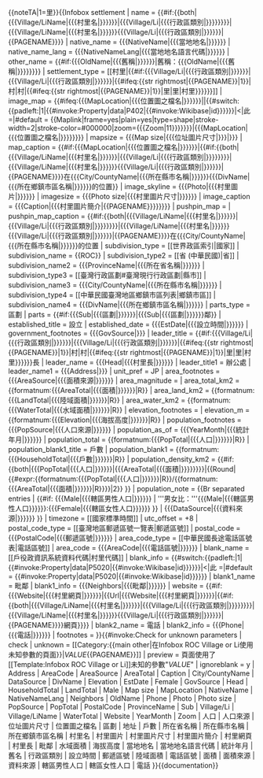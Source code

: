 {{noteTA|1=里}}{{Infobox settlement
| name                    = {{#if:{{both|{{{Village/LiName|{{{村里名|}}}}}}|{{{Village/Li|{{{行政區類別|}}}}}}}}|{{{Village/LiName|{{{村里名|}}}}}}{{{Village/Li|{{{行政區類別|}}}}}}|{{PAGENAME}}}}
| native_name             = {{{NativeName|{{{當地地名|}}}}}}
| native_name_lang        = {{{NativeNameLang|{{{當地地名語言代碼|}}}}}}
| other_name              = {{#if:{{{OldName|{{{舊稱|}}}}}}|舊稱：{{{OldName|{{{舊稱|}}}}}}}}
| settlement_type         = [[村里|{{#if:{{{Village/Li|{{{行政區類別|}}}}}}|{{{Village/Li|{{{行政區類別|}}}}}}|{{#ifeq:{{str rightmost|{{PAGENAME}}|1}}|村|村|{{#ifeq:{{str rightmost|{{PAGENAME}}|1}}|里|里|村里}}}}}}]]
| image_map               = {{#ifeq:{{{MapLocation|{{{位置圖之檔名|}}}}}}||{{#switch:{{padleft:|1|{{#invoke:Property|data|P402|{{#invoke:Wikibase|id}}}}}}|<|此 =|#default = {{Maplink|frame=yes|plain=yes|type=shape|stroke-width=2|stroke-color=#000000|zoom={{{Zoom|11}}}}}}}|{{{MapLocation|{{{位置圖之檔名|}}}}}}}}
| mapsize                 = {{{Map size|{{{位址圖片尺寸|}}}|}}}
| map_caption             = {{#if:{{{MapLocation|{{{位置圖之檔名|}}}}}}|{{#if:{{both|{{{Village/LiName|{{{村里名|}}}}}}|{{{Village/Li|{{{行政區類別|}}}}}}}}|{{{Village/LiName|{{{村里名|}}}}}}{{{Village/Li|{{{行政區類別|}}}}}}|{{PAGENAME}}}}在{{{City/CountyName|{{{所在縣市名稱|}}}}}}{{{DivName|{{{所在鄉鎮市區名稱|}}}}}}的位置}}
| image_skyline           = {{{Photo|{{{村里圖片|}}}}}}
| imagesize               = {{{Photo size|{{{村里圖片尺寸|}}}}}}
| image_caption           = {{{Caption|{{{村里圖片簡介|{{PAGENAME}}}}}}}}
| pushpin_map             = 
| pushpin_map_caption     = {{#if:{{both|{{{Village/LiName|{{{村里名|}}}}}}|{{{Village/Li|{{{行政區類別|}}}}}}}}|{{{Village/LiName|{{{村里名|}}}}}}{{{Village/Li|{{{行政區類別|}}}}}}|{{PAGENAME}}}}在{{{City/CountyName|{{{所在縣市名稱|}}}}}}的位置
| subdivision_type        = [[世界政區索引|國家]]
| subdivision_name        = {{ROC}}
| subdivision_type2       = [[省 (中華民國)|省]]
| subdivision_name2       = {{{ProvinceName|{{{所在省名稱|}}}}}}
| subdivision_type3       = [[臺灣行政區劃#臺灣現行行政區劃|縣市]]
| subdivision_name3       = {{{City/CountyName|{{{所在縣市名稱|}}}}}}
| subdivision_type4       = [[中華民國臺灣地區鄉鎮市區列表|鄉鎮市區]]
| subdivision_name4       = {{{DivName|{{{所在鄉鎮市區名稱|}}}}}}
| parts_type              = 區劃
| parts                   = {{#if:{{{Sub|{{{區劃|}}}}}}|{{{Sub|{{{區劃|}}}}}}鄰}}
| established_title       = 設立
| established_date        = {{{EstDate|{{{設立時間|}}}}}}
| government_footnotes    = {{{GovSource|}}}
| leader_title            = {{#if:{{{Village/Li|{{{行政區類別|}}}}}}|{{{Village/Li|{{{行政區類別|}}}}}}|{{#ifeq:{{str rightmost|{{PAGENAME}}|1}}|村|村|{{#ifeq:{{str rightmost|{{PAGENAME}}|1}}|里|里|村里}}}}}}長
| leader_name             = {{{Head|{{{村里長|}}}}}}
| leader_title1           = 辦公處
| leader_name1            = {{{Address|}}}
| unit_pref               = JP <!--不顯示英制單位-->
| area_footnotes          = {{{AreaSource|{{{面積來源|}}}}}}
| area_magnitude          = 
| area_total_km2          = {{formatnum:{{{AreaTotal|{{{面積|}}}}}}|R}}
| area_land_km2           = {{formatnum:{{{LandTotal|{{{陸域面積|}}}}}}|R}}
| area_water_km2          = {{formatnum:{{{WaterTotal|{{{水域面積|}}}}}}|R}}
| elevation_footnotes     = 
| elevation_m             = {{formatnum:{{{Elevation|{{{海拔高度|}}}}}}|R}}
| population_footnotes    = {{{PopSource|{{{人口來源|}}}}}}
| population_as_of        = {{{YearMonth|{{{統計年月|}}}}}}
| population_total        = {{formatnum:{{{PopTotal|{{{人口|}}}}}}|R}}
| population_blank1_title = 戶數
| population_blank1       = {{formatnum:{{{HouseholdTotal|{{{戶數|}}}}}}|R}}
| population_density_km2  = {{#if:{{both|{{{PopTotal|{{{人口|}}}}}}|{{{AreaTotal|{{{面積|}}}}}}}}|<!--
                             -->{{Round|{{#expr:{{formatnum:{{{PopTotal|{{{人口|}}}}}}|R}}/{{formatnum:{{{AreaTotal|{{{面積|}}}}}}|R}}}}|2}} }}
| population_note         = {{Br separated entries
                            | {{#if: {{{Male|{{{轄區男性人口|}}}}}} | '''男女比：'''{{{Male|{{{轄區男性人口}}}}}}:{{{Female|{{{轄區女性人口}}}}}} }}
                            | {{{DataSource|{{{資料來源|}}}}}} 
                            }}
| timezone                = [[國家標準時間]]
| utc_offset              = +8
| postal_code_type        = [[臺灣地區郵遞區號一覽表|郵遞區號]]
| postal_code             = {{{PostalCode|{{{郵遞區號|}}}}}}
| area_code_type          = [[中華民國長途電話區號表|電話區號]]
| area_code               = {{{AreaCode|{{{電話區號|}}}}}}
| blank_name              = [[戶役政資訊系統資料代碼|村里代碼]]
| blank_info              = {{#switch:{{padleft:|1|{{#invoke:Property|data|P5020|{{#invoke:Wikibase|id}}}}}}|<|此 =|#default = {{#invoke:Property|data|P5020|{{#invoke:Wikibase|id}}}}}}
| blank1_name             = 毗鄰
| blank1_info             = {{{Neighbors|{{{毗鄰|}}}}}}
| website                 = {{#if:{{{Website|{{{村里網頁|}}}}}}|{{Url|{{{Website|{{{村里網頁|}}}}}}|{{#if:{{both|{{{Village/LiName|{{{村里名|}}}}}}|{{{Village/Li|{{{行政區類別|}}}}}}}}|{{{Village/LiName|{{{村里名|}}}}}}{{{Village/Li|{{{行政區類別|}}}}}}|{{PAGENAME}}}}網頁}}}}
| blank2_name             = 電話
| blank2_info             = {{{Phone|{{{電話|}}}}}}
| footnotes               = 
}}{{#invoke:Check for unknown parameters | check 
| unknown = [[Category:{{main other|在Infobox ROC Village or Li使用未知參數的頁面}}|_VALUE_{{PAGENAME}}]]
| preview = 頁面使用了[[Template:Infobox ROC Village or Li]]未知的參數"_VALUE_" 
| ignoreblank = y
| Address | AreaCode | AreaSource | AreaTotal | Caption | City/CountyName | DataSource | DivName | Elevation | EstDate | Female | GovSource | Head | HouseholdTotal | LandTotal | Male | Map size | MapLocation | NativeName | NativeNameLang | Neighbors | OldName | Phone | Photo | Photo size | PopSource | PopTotal | PostalCode | ProvinceName | Sub | Village/Li | Village/LiName | WaterTotal | Website | YearMonth | Zoom | 人口 | 人口來源 | 位址圖片尺寸 | 位置圖之檔名 | 區劃 | 地址 | 戶數 | 所在省名稱 | 所在縣市名稱 | 所在鄉鎮市區名稱 | 村里名 | 村里圖片 | 村里圖片尺寸 | 村里圖片簡介 | 村里網頁 | 村里長 | 毗鄰 | 水域面積 | 海拔高度 | 當地地名 | 當地地名語言代碼 | 統計年月 | 舊名 | 行政區類別 | 設立時間 | 郵遞區號 | 陸域面積 | 電話區號 | 面積 | 面積來源 | 資料來源 | 轄區男性人口 | 轄區女性人口 | 電話 }}<noinclude>{{documentation}}</noinclude>